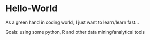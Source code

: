 # Hello-World
As a green hand in coding world, I just want to learn/learn fast...

Goals:
using some python, R and other data mining/analytical tools
